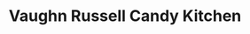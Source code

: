 ---
title: "Vaughn Russell Candy Kitchen"
url: /greenville/vaughn-russell-candy-kitchen/
shop: confectionery
---